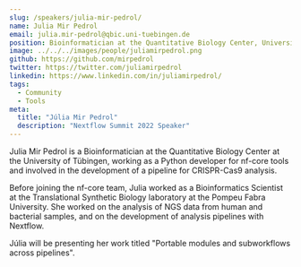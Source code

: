 ```yaml
---
slug: /speakers/julia-mir-pedrol/
name: Julia Mir Pedrol
email: julia.mir-pedrol@qbic.uni-tuebingen.de
position: Bioinformatician at the Quantitative Biology Center, University of Tuebingen
image: ../../../images/people/juliamirpedrol.png
github: https://github.com/mirpedrol
twitter: https://twitter.com/juliamirpedrol
linkedin: https://www.linkedin.com/in/juliamirpedrol/
tags:
  - Community
  - Tools
meta:
  title: "Júlia Mir Pedrol"
  description: "Nextflow Summit 2022 Speaker"
---
```

Julia Mir Pedrol is a Bioinformatician at the Quantitative Biology Center at the University of Tübingen, working as a Python developer for nf-core tools and involved in the development of a pipeline for CRISPR-Cas9 analysis.

Before joining the nf-core team, Julia worked as a Bioinformatics Scientist at the Translational Synthetic Biology laboratory at the Pompeu Fabra University. She worked on the analysis of NGS data from human and bacterial samples, and on the development of analysis pipelines with Nextflow.

Júlia will be presenting her work titled "Portable modules and subworkflows across pipelines".
